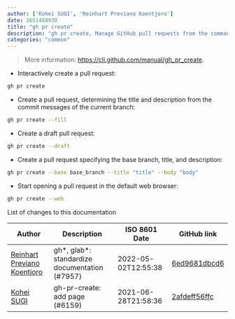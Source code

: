 ```yaml
---
author: ['Kohei SUGI', 'Reinhart Previano Koentjoro']
date: 1651488938
title: "gh pr create"
description: "gh pr create, Manage GitHub pull requests from the command-line."
categories: "common"
---
```

> More information: <https://cli.github.com/manual/gh_pr_create>.

- Interactively create a pull request:

```bash
gh pr create
```

- Create a pull request, determining the title and description from the commit messages of the current branch:

```bash
gh pr create --fill
```

- Create a draft pull request:

```bash
gh pr create --draft
```

- Create a pull request specifying the base branch, title, and description:

```bash
gh pr create --base base_branch --title "title" --body "body"
```

- Start opening a pull request in the default web browser:

```bash
gh pr create --web
```
List of changes to this documentation


Author | Description | ISO 8601 Date | GitHub link
------|-----|-----|-----
[Reinhart Previano Koentjoro](mailto:reinhart_previano@yahoo.com) | gh*, glab*: standardize documentation (#7957) | 2022-05-02T12:55:38 | [6ed9681dbcd6](https://github.com/tldr-pages/tldr/commit/6ed9681dbcd680e9529c8238221f7fab9cd2c130)
[Kohei SUGI](mailto:koheisg@hey.com) | gh-pr-create: add page (#6159) | 2021-06-28T21:58:36 | [2afdeff56ffc](https://github.com/tldr-pages/tldr/commit/2afdeff56ffc684eec49505f1476bca88bbbb905)

